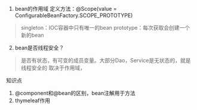 1. bean的作用域
定义方法：@Scope(value = ConfigurableBeanFactory.SCOPE_PROTOTYPE)
> singleton：IOC容器中只有唯一的bean
> prototype：每次获取会创建一个新的bean
> 
> 
2. bean是否线程安全？
> 是否有状态，有可变的成员变量。大部分Dao，Service是无状态的，就是线程安全的
> 取决于作用域，
> 
> 

知识点
1. @component和@bean的区别，bean注解用于方法
2. thymeleaf作用